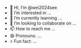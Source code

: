 - 👋 Hi, I’m @wei2024see
- 👀 I’m interested in ...
- 🌱 I’m currently learning ...
- 💞️ I’m looking to collaborate on ...
- 📫 How to reach me ...
- 😄 Pronouns: ...
- ⚡ Fun fact: ...

<!---
wei2024see/wei2024see is a ✨ special ✨ repository because its `README.md` (this file) appears on your GitHub profile.
You can click the Preview link to take a look at your changes.
--->
